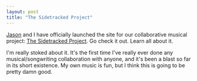 ```yaml
---
layout: post
title: "The Sidetracked Project"
---
```


<p><a href="http://www.jasonbock.net/" target="_blank">Jason</a> and I have officially launched the site for our collaborative musical project: <a href="http://www.sidetrackedproject.net/" target="_blank">The Sidetracked Project</a>. Go check it out. Learn all about it.</p>
<p>I'm really stoked about it. It's the first time I've really ever done any musical/songwriting collaboration with anyone, and it's been a blast so far in its short existence. My own music is fun, but I think this is going to be pretty damn good.</p>
 
